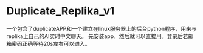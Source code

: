 # Duplicate_Replika_v1
一个包含了duplicateAPP和一个建立在linux服务器上的后台python程序，用来与replika上自己的AI实时中文聊天。
先安装app，然后就可以直接用。登录后若邮箱密码正确等待20s左右可以进入。
